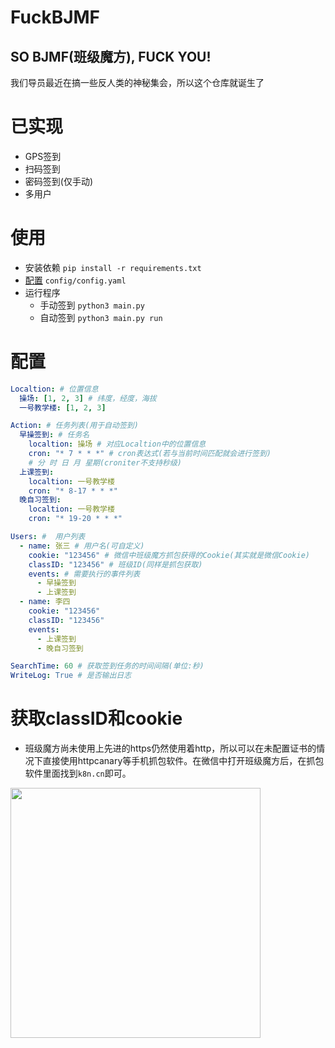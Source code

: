 # FuckBJMF
## SO BJMF(班级魔方), FUCK YOU!
我们导员最近在搞一些反人类的神秘集会，所以这个仓库就诞生了

# 已实现
- GPS签到
- 扫码签到
- 密码签到(仅手动)
- 多用户

# 使用
- 安装依赖 `pip install -r requirements.txt`
- [配置](#配置) `config/config.yaml`
- 运行程序
  - 手动签到 `python3 main.py`
  - 自动签到 `python3 main.py run`

# 配置
```yaml
Localtion: # 位置信息
  操场: [1, 2, 3] # 纬度，经度，海拔
  一号教学楼: [1, 2, 3]

Action: # 任务列表(用于自动签到)
  早操签到: # 任务名
    localtion: 操场 # 对应Localtion中的位置信息
    cron: "* 7 * * *" # cron表达式(若与当前时间匹配就会进行签到)
    # 分 时 日 月 星期(croniter不支持秒级)
  上课签到:
    localtion: 一号教学楼
    cron: "* 8-17 * * *"
  晚自习签到:
    localtion: 一号教学楼
    cron: "* 19-20 * * *"

Users: #  用户列表
  - name: 张三 # 用户名(可自定义)
    cookie: "123456" # 微信中班级魔方抓包获得的Cookie(其实就是微信Cookie)
    classID: "123456" # 班级ID(同样是抓包获取)
    events: # 需要执行的事件列表
      - 早操签到
      - 上课签到
  - name: 李四
    cookie: "123456"
    classID: "123456"
    events:
      - 上课签到
      - 晚自习签到

SearchTime: 60 # 获取签到任务的时间间隔(单位:秒)
WriteLog: True # 是否输出日志
```

# 获取classID和cookie
- 班级魔方尚未使用上先进的https仍然使用着http，所以可以在未配置证书的情况下直接使用httpcanary等手机抓包软件。在微信中打开班级魔方后，在抓包软件里面找到`k8n.cn`即可。

<img src="https://github.com/azurstar/FuckBJMF/assets/91844313/0f491389-9f03-4f0c-a3a2-9a23d35f609d" width="400">
